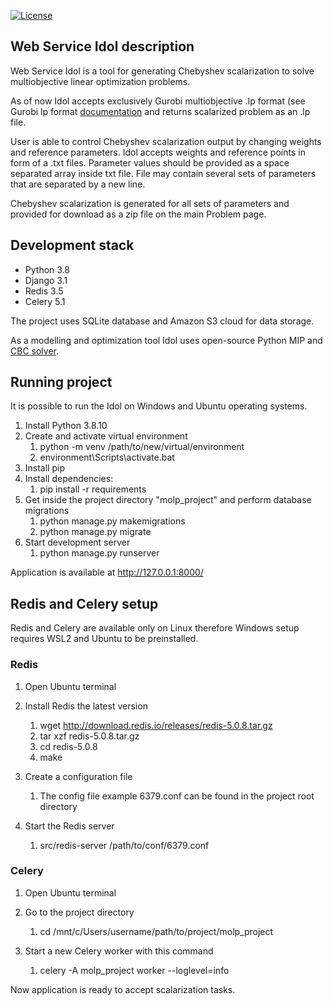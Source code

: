 [![License](https://img.shields.io/github/license/rhombicosi/molp_project)](LICENSE)
## **Web Service Idol description**
Web Service Idol is a tool for generating Chebyshev scalarization to solve multiobjective linear optimization problems.

As of now Idol accepts exclusively Gurobi multiobjective .lp format (see Gurobi lp format [documentation](https://www.gurobi.com/documentation/9.0/refman/lp_format.html#format:LP) and returns scalarized problem as an .lp file.

User is able to control Chebyshev scalarization output by changing weights and reference parameters.
Idol accepts weights and reference points in form of a .txt files. Parameter values should be provided as a space separated array inside txt file.
File may contain several sets of parameters that are separated by a new line.

Chebyshev scalarization is generated for all sets of parameters and provided for download as a zip file on the main Problem page.

## **Development stack**

* Python 3.8
* Django 3.1
* Redis 3.5
* Celery 5.1

The project uses SQLite database and Amazon S3 cloud for data storage.

As a modelling and optimization tool Idol uses open-source Python MIP and [CBC solver](https://github.com/coin-or/Cbc).

## **Running project**

It is possible to run the Idol on Windows and Ubuntu operating systems.

1.  Install Python 3.8.10
1.  Create and activate virtual environment 
    1.  python -m venv /path/to/new/virtual/environment
    1.  environment\Scripts\activate.bat
1.  Install pip
1.  Install dependencies:
    1.  pip install -r requirements
1.  Get inside the project directory "molp_project" and perform database migrations
    1.  python manage.py makemigrations
    1.  python manage.py migrate
1.  Start development server
    1.  python manage.py runserver
    
Application is available at http://127.0.0.1:8000/

## **Redis and Celery setup**
Redis and Celery are available only on Linux therefore Windows setup requires WSL2 and Ubuntu to be preinstalled.

### **Redis**
1. Open Ubuntu terminal
1. Install Redis the latest version
    1. wget http://download.redis.io/releases/redis-5.0.8.tar.gz
    1. tar xzf redis-5.0.8.tar.gz
    1. cd redis-5.0.8
    1. make
    
1. Create a configuration file
   1. The config file example 6379.conf can be found in the project root directory
    
1. Start the Redis server
    1. src/redis-server /path/to/conf/6379.conf

### **Celery**
1. Open Ubuntu terminal
1. Go to the project directory
    1. cd /mnt/c/Users/username/path/to/project/molp_project
    
1. Start a new Celery worker with this command
    1. celery -A molp_project worker --loglevel=info

Now application is ready to accept scalarization tasks.

